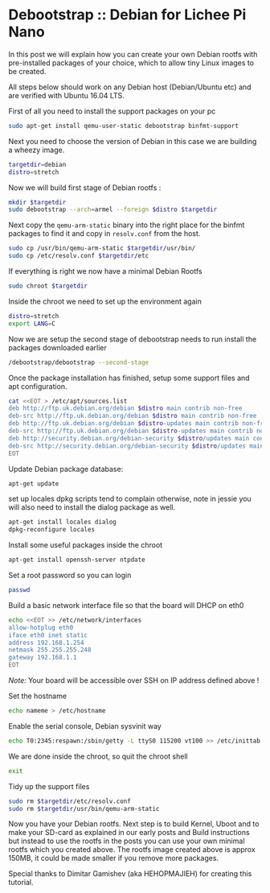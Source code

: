 # Debootstrap :: Debian for Lichee Pi Nano


In this post we will explain how you can create your own Debian rootfs with pre-installed packages of your choice, which to allow tiny Linux images to be created.

All steps below should work on any Debian host (Debian/Ubuntu etc) and are verified with Ubuntu 16.04 LTS.

First of all you need to install the support packages on your pc

```bash
sudo apt-get install qemu-user-static debootstrap binfmt-support
```


Next you need to choose the version of Debian in this case we are building a wheezy image.

```bash
targetdir=debian
distro=stretch
```


Now we will build first stage of Debian rootfs :

```bash
mkdir $targetdir
sudo debootstrap --arch=armel --foreign $distro $targetdir
```


Next copy the `qemu-arm-static` binary into the right place for the binfmt packages to find it and copy in `resolv.conf` from the host.

```bash
sudo cp /usr/bin/qemu-arm-static $targetdir/usr/bin/
sudo cp /etc/resolv.conf $targetdir/etc
```


If everything is right we now have a minimal Debian Rootfs

```bash
sudo chroot $targetdir
```


Inside the chroot we need to set up the environment again

```bash
distro=stretch
export LANG=C
```


Now we are setup the second stage of debootstrap needs to run install the packages downloaded earlier

```bash
/debootstrap/debootstrap --second-stage
```


Once the package installation has finished, setup some support files and apt configuration.


```bash
cat <<EOT > /etc/apt/sources.list
deb http://ftp.uk.debian.org/debian $distro main contrib non-free
deb-src http://ftp.uk.debian.org/debian $distro main contrib non-free
deb http://ftp.uk.debian.org/debian $distro-updates main contrib non-free
deb-src http://ftp.uk.debian.org/debian $distro-updates main contrib non-free
deb http://security.debian.org/debian-security $distro/updates main contrib non-free
deb-src http://security.debian.org/debian-security $distro/updates main contrib non-free
EOT
```

Update Debian package database:

```bash
apt-get update
```

set up locales dpkg scripts tend to complain otherwise, note in jessie you will also need to install the dialog package as well.


```bash
apt-get install locales dialog
dpkg-reconfigure locales
```


Install some useful packages inside the chroot

```bash
apt-get install openssh-server ntpdate
```


Set a root password so you can login

```bash
passwd
```


Build a basic network interface file so that the board will DHCP on eth0

```bash
echo <<EOT >> /etc/network/interfaces
allow-hotplug eth0
iface eth0 inet static
address 192.168.1.254
netmask 255.255.255.248
gateway 192.168.1.1
EOT
```


*Note:* Your board will be accessible over SSH on IP address defined above !



Set the hostname

```bash
echo nameme > /etc/hostname
```


Enable the serial console, Debian sysvinit way

```bash
echo T0:2345:respawn:/sbin/getty -L ttyS0 115200 vt100 >> /etc/inittab
```


We are done inside the chroot, so quit the chroot shell

```bash
exit
```


Tidy up the support files

```bash
sudo rm $targetdir/etc/resolv.conf
sudo rm $targetdir/usr/bin/qemu-arm-static
```


Now you have your Debian rootfs. Next step is to build Kernel, Uboot and to make your SD-card as explained in our early posts and Build instructions but instead to use the rootfs in the posts you can use your own minimal rootfs which you created above. The rootfs image created above is approx 150MB, it could be made smaller if you remove more packages.


Special thanks to Dimitar Gamishev (aka HEHOPMAJIEH) for creating this tutorial.